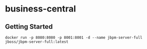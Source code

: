 # business-central

## Getting Started

```
docker run -p 8080:8080 -p 8001:8001 -d --name jbpm-server-full jboss/jbpm-server-full:latest
```
